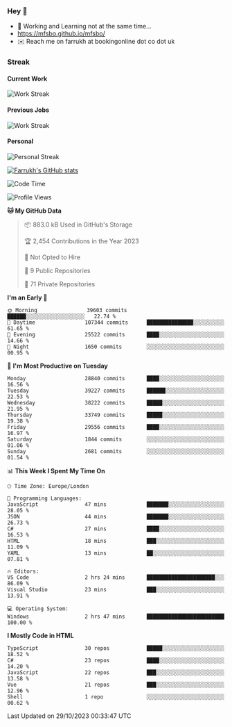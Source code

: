 ### Hey 👋

- 🏃 Working and Learning not at the same time...
- https://mfsbo.github.io/mfsbo/
- ✉️ Reach me on farrukh at bookingonline dot co dot uk

### Streak
#### Current Work
![Work Streak](https://streak-stats.demolab.com/?user=mfsbo)
#### Previous Jobs
![Work Streak](https://streak-stats.demolab.com/?user=farrukhcw)
#### Personal
![Personal Streak](https://streak-stats.demolab.com/?user=farrukhsubhani)

[![Farrukh's GitHub stats](https://github-readme-stats.vercel.app/api?username=mfsbo&hide=stars&count_private=true)](https://github.com/mfsbo/)

<!--START_SECTION:waka-->
![Code Time](http://img.shields.io/badge/Code%20Time-558%20hrs%2022%20mins-blue)

![Profile Views](http://img.shields.io/badge/Profile%20Views-0-blue)

**🐱 My GitHub Data** 

> 📦 883.0 kB Used in GitHub's Storage 
 > 
> 🏆 2,454 Contributions in the Year 2023
 > 
> 🚫 Not Opted to Hire
 > 
> 📜 9 Public Repositories 
 > 
> 🔑 71 Private Repositories 
 > 
**I'm an Early 🐤** 

```text
🌞 Morning                39603 commits       ██████░░░░░░░░░░░░░░░░░░░   22.74 % 
🌆 Daytime                107344 commits      ███████████████░░░░░░░░░░   61.65 % 
🌃 Evening                25522 commits       ████░░░░░░░░░░░░░░░░░░░░░   14.66 % 
🌙 Night                  1650 commits        ░░░░░░░░░░░░░░░░░░░░░░░░░   00.95 % 
```
📅 **I'm Most Productive on Tuesday** 

```text
Monday                   28840 commits       ████░░░░░░░░░░░░░░░░░░░░░   16.56 % 
Tuesday                  39227 commits       ██████░░░░░░░░░░░░░░░░░░░   22.53 % 
Wednesday                38222 commits       █████░░░░░░░░░░░░░░░░░░░░   21.95 % 
Thursday                 33749 commits       █████░░░░░░░░░░░░░░░░░░░░   19.38 % 
Friday                   29556 commits       ████░░░░░░░░░░░░░░░░░░░░░   16.97 % 
Saturday                 1844 commits        ░░░░░░░░░░░░░░░░░░░░░░░░░   01.06 % 
Sunday                   2681 commits        ░░░░░░░░░░░░░░░░░░░░░░░░░   01.54 % 
```


📊 **This Week I Spent My Time On** 

```text
🕑︎ Time Zone: Europe/London

💬 Programming Languages: 
JavaScript               47 mins             ███████░░░░░░░░░░░░░░░░░░   28.05 % 
JSON                     44 mins             ███████░░░░░░░░░░░░░░░░░░   26.73 % 
C#                       27 mins             ████░░░░░░░░░░░░░░░░░░░░░   16.53 % 
HTML                     18 mins             ███░░░░░░░░░░░░░░░░░░░░░░   11.09 % 
YAML                     13 mins             ██░░░░░░░░░░░░░░░░░░░░░░░   07.81 % 

🔥 Editors: 
VS Code                  2 hrs 24 mins       ██████████████████████░░░   86.09 % 
Visual Studio            23 mins             ███░░░░░░░░░░░░░░░░░░░░░░   13.91 % 

💻 Operating System: 
Windows                  2 hrs 47 mins       █████████████████████████   100.00 % 
```

**I Mostly Code in HTML** 

```text
TypeScript               30 repos            █████░░░░░░░░░░░░░░░░░░░░   18.52 % 
C#                       23 repos            ████░░░░░░░░░░░░░░░░░░░░░   14.20 % 
JavaScript               22 repos            ███░░░░░░░░░░░░░░░░░░░░░░   13.58 % 
Vue                      21 repos            ███░░░░░░░░░░░░░░░░░░░░░░   12.96 % 
Shell                    1 repo              ░░░░░░░░░░░░░░░░░░░░░░░░░   00.62 % 
```




 Last Updated on 29/10/2023 00:33:47 UTC
<!--END_SECTION:waka-->
<!--
**mfsbo/mfsbo** is a ✨ _special_ ✨ repository because its `README.md` (this file) appears on your GitHub profile.

Here are some ideas to get you started:

- 🔭 I’m currently working on ...
- 🌱 I’m currently learning ...
- 👯 I’m looking to collaborate on ...
- 🤔 I’m looking for help with ...
- 💬 Ask me about ...
- 📫 How to reach me: ...
- 😄 Pronouns: ...
- ⚡ Fun fact: ...
-->
